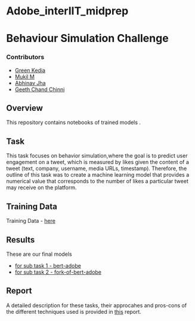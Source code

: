 # Adobe_interIIT_midprep
# Behaviour Simulation Challenge

### Contributors

- [Green Kedia](https://github.com/Green-kedia)
- [Mukil M](https://github.com/Whintyr)
- [Abhinav Jha](https://github.com/Aielite29)
- [Geeth Chand Chinni](https://github.com/Izgeeth)

  
## Overview
This repository contains notebooks of trained models . 

## Task
This task focuses on behavior simulation,where the goal is to predict user engagement on a tweet, which is measured by likes given the content of a tweet (text, company, username, media URLs, timestamp). Therefore, the outline of this task was to create a machine learning model that provides a numerical value that corresponds to the number of likes a particular tweet may receive on the platform.

## Training Data 

Training Data - [here](https://docs.google.com/spreadsheets/d/1oKN_4cMNQHMNrmTSjzKqiJpvDTQA0dAH/edit?usp=drive_link&ouid=101476968084918341858&rtpof=true&sd=true)

## Results

These are our final models 
- [for sub task 1 - bert-adobe](https://github.com/Izgeeth/Adobe_interIIT_midprep/blob/main/bert-adobe%20(1).ipynb) 
- [for sub task 2 - fork-of-bert-adobe](https://github.com/Izgeeth/Adobe_interIIT_midprep/blob/main/fork-of-bert-adobe.ipynb)

## Report

A detailed description for these tasks, their approcahes and pros-cons of the  different techniques used is provided in [this](https://drive.google.com/file/d/1dlhpXM8WYs28mOWwqkchNw1ogfnf1WRn/view?usp=drive_link) report.


